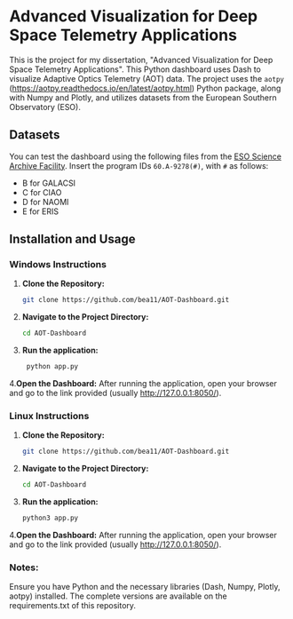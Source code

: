 # Advanced Visualization for Deep Space Telemetry Applications

This is the project for my dissertation, "Advanced Visualization for Deep Space Telemetry Applications". This Python dashboard uses Dash to visualize Adaptive Optics Telemetry (AOT) data. The project uses the `aotpy` (https://aotpy.readthedocs.io/en/latest/aotpy.html) Python package, along with Numpy and Plotly, and utilizes datasets from the European Southern Observatory (ESO).

## Datasets

You can test the dashboard using the following files from the [ESO Science Archive Facility](https://archive.eso.org/eso/eso_archive_main.html). Insert the program IDs `60.A-9278(#)`, with `#` as follows:
- B for GALACSI
- C for CIAO
- D for NAOMI
- E for ERIS

## Installation and Usage

### Windows Instructions

1. **Clone the Repository:**
   ```bash
   git clone https://github.com/bea11/AOT-Dashboard.git 

2. **Navigate to the Project Directory:**
   ```bash
   cd AOT-Dashboard
3. **Run the application:**
   ```bash
    python app.py
4.**Open the Dashboard:**
  After running the application, open your browser and go to the link provided (usually http://127.0.0.1:8050/).
   
### Linux Instructions

1. **Clone the Repository:**
   ```bash
   git clone https://github.com/bea11/AOT-Dashboard.git 

2. **Navigate to the Project Directory:**
   ```bash
   cd AOT-Dashboard
3. **Run the application:**
   ```bash
   python3 app.py
4.**Open the Dashboard:**
  After running the application, open your browser and go to the link provided (usually http://127.0.0.1:8050/).
   
### Notes:
Ensure you have Python and the necessary libraries (Dash, Numpy, Plotly, aotpy) installed. The complete versions are available on the requirements.txt of this repository.
